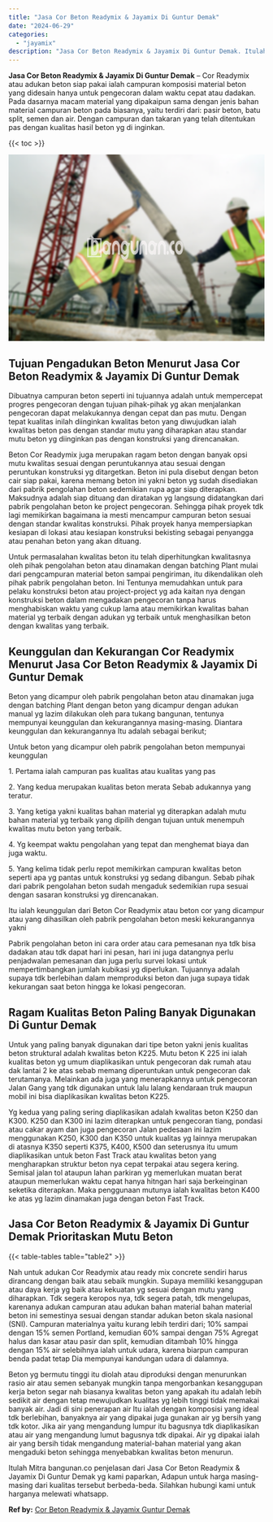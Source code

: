 ```yaml
---
title: "Jasa Cor Beton Readymix & Jayamix Di Guntur Demak"
date: "2024-06-29"
categories: 
  - "jayamix"
description: "Jasa Cor Beton Readymix & Jayamix Di Guntur Demak. Itulah Mitra bangunan.co penjelasan dari Jasa Cor Beton Readymix & Jayamix Di Guntur Demak yg kami paparka..."
---
```


**Jasa Cor Beton Readymix & Jayamix Di Guntur Demak** – Cor Readymix atau adukan beton siap pakai ialah campuran komposisi material beton yang didesain hanya untuk pengecoran dalam waktu cepat atau dadakan. Pada dasarnya macam material yang dipakaipun sama dengan jenis bahan material campuran beton pada biasanya, yaitu terdiri dari: pasir beton, batu split, semen dan air. Dengan campuran dan takaran yang telah ditentukan pas dengan kualitas hasil beton yg di inginkan.

{{< toc >}}

![Jasa Cor Beton Readymix & Jayamix Di Guntur Demak](/images/jasa-cor-readymix-26.png)

## Tujuan Pengadukan Beton Menurut Jasa Cor Beton Readymix & Jayamix Di Guntur Demak

Dibuatnya campuran beton seperti ini tujuannya adalah untuk mempercepat progres pengecoran dengan tujuan pihak-pihak yg akan menjalankan pengecoran dapat melakukannya dengan cepat dan pas mutu. Dengan tepat kualitas inilah diinginkan kwalitas beton yang diwujudkan ialah kwalitas beton pas dengan standar mutu yang diharapkan atau standar mutu beton yg diinginkan pas dengan konstruksi yang direncanakan.

Beton Cor Readymix juga merupakan ragam beton dengan banyak opsi mutu kwalitas sesuai dengan peruntukannya atau sesuai dengan peruntukan konstruksi yg ditargetkan. Beton ini pula disebut dengan beton cair siap pakai, karena memang beton ini yakni beton yg sudah disediakan dari pabrik pengolahan beton sedemikian rupa agar siap diterapkan. Maksudnya adalah siap dituang dan diratakan yg langsung didatangkan dari pabrik pengolahan beton ke project pengecoran. Sehingga pihak proyek tdk lagi memikirkan bagaimana ia mesti mencampur campuran beton sesuai dengan standar kwalitas konstruksi. Pihak proyek hanya mempersiapkan kesiapan di lokasi atau kesiapan konstruksi bekisting sebagai penyangga atau penahan beton yang akan dituang.

Untuk permasalahan kwalitas beton itu telah diperhitungkan kwalitasnya oleh pihak pengolahan beton atau dinamakan dengan batching Plant mulai dari pengcampuran material beton sampai pengiriman, itu dikendalikan oleh pihak pabrik pengolahan beton. Ini Tentunya memudahkan untuk para pelaku konstruksi beton atau project-project yg ada kaitan nya dengan konstruksi beton dalam mengadakan pengecoran tanpa harus menghabiskan waktu yang cukup lama atau memikirkan kwalitas bahan material yg terbaik dengan adukan yg terbaik untuk menghasilkan beton dengan kwalitas yang terbaik.

## Keunggulan dan Kekurangan Cor Readymix Menurut Jasa Cor Beton Readymix & Jayamix Di Guntur Demak

Beton yang dicampur oleh pabrik pengolahan beton atau dinamakan juga dengan batching Plant dengan beton yang dicampur dengan adukan manual yg lazim dilakukan oleh para tukang bangunan, tentunya mempunyai keunggulan dan kekurangannya masing-masing. Diantara keunggulan dan kekurangannya Itu adalah sebagai berikut;

Untuk beton yang dicampur oleh pabrik pengolahan beton mempunyai keunggulan

1\. Pertama ialah campuran pas kualitas atau kualitas yang pas

2\. Yang kedua merupakan kualitas beton merata Sebab adukannya yang teratur.

3\. Yang ketiga yakni kualitas bahan material yg diterapkan adalah mutu bahan material yg terbaik yang dipilih dengan tujuan untuk menempuh kwalitas mutu beton yang terbaik.

4\. Yg keempat waktu pengolahan yang tepat dan menghemat biaya dan juga waktu.

5\. Yang kelima tidak perlu repot memikirkan campuran kwalitas beton seperti apa yg pantas untuk konstruksi yg sedang dibangun. Sebab pihak dari pabrik pengolahan beton sudah mengaduk sedemikian rupa sesuai dengan sasaran konstruksi yg direncanakan.

Itu ialah keunggulan dari Beton Cor Readymix atau beton cor yang dicampur atau yang dihasilkan oleh pabrik pengolahan beton meski kekurangannya yakni

Pabrik pengolahan beton ini cara order atau cara pemesanan nya tdk bisa dadakan atau tdk dapat hari ini pesan, hari ini juga datangnya perlu penjadwalan pemesanan dan juga perlu survei lokasi untuk mempertimbangkan jumlah kubikasi yg diperlukan. Tujuannya adalah supaya tdk berlebihan dalam memproduksi beton dan juga supaya tidak kekurangan saat beton hingga ke lokasi pengecoran.

## Ragam Kualitas Beton Paling Banyak Digunakan Di Guntur Demak

Untuk yang paling banyak digunakan dari tipe beton yakni jenis kualitas beton struktural adalah kwalitas beton K225. Mutu beton K 225 ini ialah kualitas beton yg umum diaplikasikan untuk pengecoran dak rumah atau dak lantai 2 ke atas sebab memang diperuntukan untuk pengecoran dak terutamanya. Melainkan ada juga yang menerapkannya untuk pengecoran Jalan Gang yang tdk digunakan untuk lalu lalang kendaraan truk maupun mobil ini bisa diaplikasikan kwalitas beton K225.

Yg kedua yang paling sering diaplikasikan adalah kwalitas beton K250 dan K300. K250 dan K300 ini lazim diterapkan untuk pengecoran tiang, pondasi atau cakar ayam dan juga pengecoran Jalan pedesaan ini lazim menggunakan K250, K300 dan K350 untuk kualitas yg lainnya merupakan di atasnya K350 seperti K375, K400, K500 dan seterusnya itu umum diaplikasikan untuk beton Fast Track atau kwalitas beton yang mengharapkan struktur beton nya cepat terpakai atau segera kering. Semisal jalan tol ataupun lahan parkiran yg memerlukan muatan berat ataupun memerlukan waktu cepat hanya hitngan hari saja berkeinginan seketika diterapkan. Maka penggunaan mutunya ialah kwalitas beton K400 ke atas yg lazim dinamakan juga dengan beton Fast Track.

## Jasa Cor Beton Readymix & Jayamix Di Guntur Demak Prioritaskan Mutu Beton

{{< table-tables table="table2" >}}

Nah untuk adukan Cor Readymix atau ready mix concrete sendiri harus dirancang dengan baik atau sebaik mungkin. Supaya memiliki kesanggupan atau daya kerja yg baik atau kekuatan yg sesuai dengan mutu yang diharapkan. Tdk segera keropos nya, tdk segera patah, tdk mengelupas, karenanya adukan campuran atau adukan bahan material bahan material beton ini semestinya sesuai dengan standar adukan beton skala nasional (SNI). Campuran materialnya yaitu kurang lebih terdiri dari; 10% sampai dengan 15% semen Portland, kemudian 60% sampai dengan 75% Agregat halus dan kasar atau pasir dan split, kemudian ditambah 10% hingga dengan 15% air selebihnya ialah untuk udara, karena biarpun campuran benda padat tetap Dia mempunyai kandungan udara di dalamnya.

Beton yg bermutu tinggi itu diolah atau diproduksi dengan menurunkan rasio air atau semen sebanyak mungkin tanpa mengorbankan kesanggupan kerja beton segar nah biasanya kwalitas beton yang apakah itu adalah lebih sedikit air dengan tetap mewujudkan kualitas yg lebih tinggi tidak memakai banyak air. Jadi di sini penerapan air Itu ialah dengan komposisi yang ideal tdk berlebihan, banyaknya air yang dipakai juga gunakan air yg bersih yang tdk kotor. Jika air yang mengandung lumpur itu bagusnya tdk diaplikasikan atau air yang mengandung lumut bagusnya tdk dipakai. Air yg dipakai ialah air yang bersih tidak mengandung material-bahan material yang akan mengaduki beton sehingga menyebabkan kwalitas beton menurun.

Itulah Mitra bangunan.co penjelasan dari Jasa Cor Beton Readymix & Jayamix Di Guntur Demak yg kami paparkan, Adapun untuk harga masing-masing dari kualitas tersebut berbeda-beda. Silahkan hubungi kami untuk harganya melewati whatsapp.

**Ref by:** [Cor Beton Readymix & Jayamix Guntur Demak](https://id.wikipedia.org/wiki/Cor)
